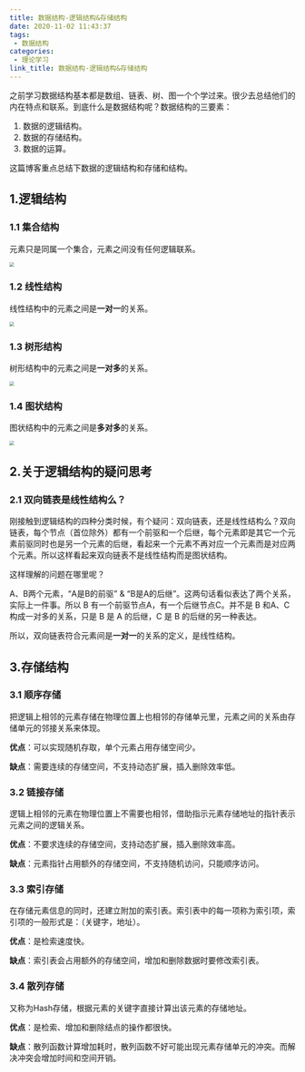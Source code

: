```yaml
---
title: 数据结构-逻辑结构&存储结构
date: 2020-11-02 11:43:37
tags:
 - 数据结构
categories:
 - 理论学习
link_title: 数据结构-逻辑结构&存储结构
---
```

之前学习数据结构基本都是数组、链表、树、图一个个学过来。很少去总结他们的内在特点和联系。到底什么是数据结构呢？数据结构的三要素：

1. 数据的逻辑结构。
2. 数据的存储结构。
3. 数据的运算。

这篇博客重点总结下数据的逻辑结构和存储和结构。
<!-- more -->
## 1.逻辑结构

### 1.1 集合结构

元素只是同属一个集合，元素之间没有任何逻辑联系。

<img src="https://stonerivers.oss-cn-beijing.aliyuncs.com/7TKOAFERXAFR9D96GGQT.png" style="zoom:50%;" />

### 1.2 线性结构

线性结构中的元素之间是**一对一**的关系。

<img src="https://stonerivers.oss-cn-beijing.aliyuncs.com/UJ8R4H7ES3K75M3IJCJJ.png" style="zoom:50%;" />

### 1.3 树形结构

树形结构中的元素之间是**一对多**的关系。

<img src="https://stonerivers.oss-cn-beijing.aliyuncs.com/06Y4TGDLP7AW3VDKDRF7.png" style="zoom:50%;" />

### 1.4 图状结构

图状结构中的元素之间是**多对多**的关系。

<img src="https://stonerivers.oss-cn-beijing.aliyuncs.com/QFY4KVIMCRDE6J6K8EG3.png" style="zoom:50%;" />

## 2.关于逻辑结构的疑问思考

### 2.1 双向链表是线性结构么？

刚接触到逻辑结构的四种分类时候，有个疑问：双向链表，还是线性结构么？双向链表，每个节点（首位除外）都有一个前驱和一个后继，每个元素即是其它一个元素前驱同时也是另一个元素的后继，看起来一个元素不再对应一个元素而是对应两个元素。所以这样看起来双向链表不是线性结构而是图状结构。

这样理解的问题在哪里呢？

A、B两个元素，“A是B的前驱” & “B是A的后继”。这两句话看似表达了两个关系，实际上一件事。所以 B 有一个前驱节点A，有一个后继节点C。并不是 B 和A、C构成一对多的关系，只是 B 是 A 的后继，C 是 B 的后继的另一种表达。

所以，双向链表符合元素间是**一对一**的关系的定义，是线性结构。

## 3.存储结构

### 3.1 顺序存储

把逻辑上相邻的元素存储在物理位置上也相邻的存储单元里，元素之间的关系由存储单元的邻接关系来体现。

**优点**：可以实现随机存取，单个元素占用存储空间少。

**缺点**：需要连续的存储空间，不支持动态扩展，插入删除效率低。

### 3.2 链接存储

逻辑上相邻的元素在物理位置上不需要也相邻，借助指示元素存储地址的指针表示元素之间的逻辑关系。

**优点**：不要求连续的存储空间，支持动态扩展，插入删除效率高。

**缺点**：元素指针占用额外的存储空间，不支持随机访问，只能顺序访问。

### 3.3 索引存储

在存储元素信息的同时，还建立附加的索引表。索引表中的每一项称为索引项，索引项的一般形式是：（关键字，地址）。

**优点**：是检索速度快。

**缺点**：索引表会占用额外的存储空间，增加和删除数据时要修改索引表。

### 3.4 散列存储

又称为Hash存储，根据元素的关键字直接计算出该元素的存储地址。

**优点**：是检索、增加和删除结点的操作都很快。

**缺点**：散列函数计算增加耗时，散列函数不好可能出现元素存储单元的冲突。而解决冲突会增加时间和空间开销。